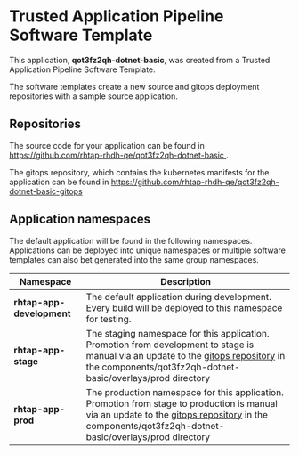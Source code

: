 # Trusted Application Pipeline Software Template

This application, **qot3fz2qh-dotnet-basic**, was created from a Trusted Application Pipeline Software Template.

The software templates create a new source and gitops deployment repositories with a sample source application. 

## Repositories

The source code for your application can be found in [https://github.com/rhtap-rhdh-qe/qot3fz2qh-dotnet-basic ](https://github.com/rhtap-rhdh-qe/qot3fz2qh-dotnet-basic ).
 
The gitops repository, which contains the kubernetes manifests for the application can be found in 
[https://github.com/rhtap-rhdh-qe/qot3fz2qh-dotnet-basic-gitops ](https://github.com/rhtap-rhdh-qe/qot3fz2qh-dotnet-basic-gitops ) 

## Application namespaces 

The default application will be found in the following namespaces. Applications can be deployed into unique namespaces or multiple software templates can also bet generated into the same group namespaces.  

|  Namespace   |  Description   |  
| -------- | -------- |   
| **rhtap-app-development** | The default application during development. Every build will be deployed to this namespace for testing. | 
| **rhtap-app-stage** | The staging namespace for this application. Promotion from development to stage is manual via an update to the [gitops repository](https://github.com/rhtap-rhdh-qe/qot3fz2qh-dotnet-basic-gitops ) in the components/qot3fz2qh-dotnet-basic/overlays/prod directory |  
| **rhtap-app-prod** | The production namespace for this application. Promotion from stage to production is manual via an update to the [gitops repository](https://github.com/rhtap-rhdh-qe/qot3fz2qh-dotnet-basic-gitops ) in the components/qot3fz2qh-dotnet-basic/overlays/prod directory | 